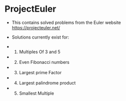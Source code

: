 
# ProjectEuler

 * This contains solved problems from the Euler website https://projecteuler.net/
 * Solutions currently exist for:
 
 * 1. Multiples Of 3 and 5
 * 2. Even Fibonacci numbers
 * 3. Largest prime Factor
 * 4. Largest palindrome product
 * 5. Smallest Multiple
